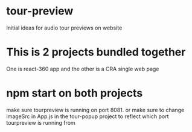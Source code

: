 # tour-preview
Initial ideas for audio tour previews on website

# This is 2 projects bundled together 
One is react-360 app and the other is a CRA single web page

# npm start on both projects
make sure tourpreview is running on port 8081.
or make sure to change imageSrc in App.js in the tour-popup project to reflect which port tourpreview is running from

